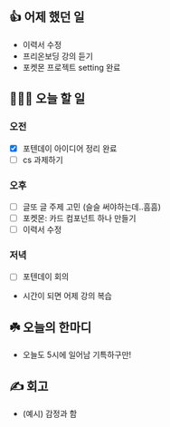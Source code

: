 ## 👍 어제 했던 일

- 이력서 수정
- 프리온보딩 강의 듣기
- 포켓몬 프로젝트 setting 완료

## 👩🏻‍💻 오늘 할 일

### 오전

- [x] 포텐데이 아이디어 정리 완료
- [ ] cs 과제하기

### 오후

- [ ] 글또 글 주제 고민 (슬슬 써야하는데..흠흠)
- [ ] 포켓몬: 카드 컴포넌트 하나 만들기
- [ ] 이력서 수정

### 저녁

- [ ] 포텐데이 회의

+ 시간이 되면 어제 강의 복습

## ☘️ 오늘의 한마디
- 오늘도 5시에 일어남 기특하구만!

## ✍️ 회고
- (예시) 감정과 함
